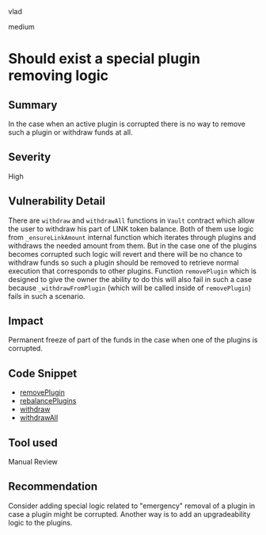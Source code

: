 vlad

medium

# Should exist a special plugin removing logic

## Summary

In the case when an active plugin is corrupted there is no way to remove such a plugin or withdraw funds at all.

## Severity

High

## Vulnerability Detail

There are `withdraw` and `withdrawAll` functions in `Vault` contract which allow the user to withdraw his part of LINK token balance. Both of them use logic from `_ensureLinkAmount` internal function which iterates through plugins and withdraws the needed amount from them. But in the case one of the plugins becomes corrupted such logic will revert and there will be no chance to withdraw funds so such a plugin should be removed to retrieve normal execution that corresponds to other plugins. Function `removePlugin` which is designed to give the owner the ability to do this will also fail in such a case because `_withdrawFromPlugin` (which will be called inside of `removePlugin`) fails in such a scenario.

## Impact

Permanent freeze of part of the funds in the case when one of the plugins is corrupted.

## Code Snippet

- [removePlugin](https://github.com/sherlock-audit/2022-10-mycelium/blob/main/mylink-contracts/src/Vault.sol#L341)
- [rebalancePlugins](https://github.com/sherlock-audit/2022-10-mycelium/blob/main/mylink-contracts/src/Vault.sol#L367)
- [withdraw](https://github.com/sherlock-audit/2022-10-mycelium/blob/main/mylink-contracts/src/Vault.sol#L153)
- [withdrawAll](https://github.com/sherlock-audit/2022-10-mycelium/blob/main/mylink-contracts/src/Vault.sol#L174)

## Tool used

Manual Review

## Recommendation

Consider adding special logic related to "emergency" removal of a plugin in case a plugin might be corrupted. Another way is to add an upgradeability logic to the plugins.